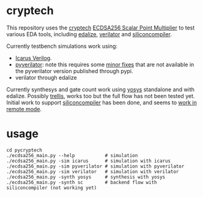 # cryptech

This repository uses the [cryptech](https://cryptech.is/) [ECDSA256 Scalar Point Multiplier](https://git.cryptech.is/core/pkey/ecdsa256/) to test various EDA tools, including [edalize](https://github.com/olofk/edalize), [verilator](https://www.veripool.org/verilator/) and [siliconcompiler](https://www.siliconcompiler.com/).

Currently testbench simulations work using:
- [Icarus Verilog](http://iverilog.icarus.com/).
- [pyverilator](https://pypi.org/project/PyVerilator/): note this requires some [minor fixes](https://github.com/csail-csg/pyverilator/issues/16) that are not available in the pyverilator version published through pypi.
- verilator through edalize

Currently synthesys and gate count work using [yosys](https://yosyshq.net/yosys/) standalone and with edalize.
Possibly [trellis](https://github.com/YosysHQ/prjtrellis), works too but the full flow has not been tested yet.
Initial work to support [siliconcompiler](https://www.siliconcompiler.com/) has been done, and seems to [work in remote mode](https://www.linkedin.com/feed/update/urn:li:activity:7044353070171869185?commentUrn=urn%3Ali%3Acomment%3A%28activity%3A7044353070171869185%2C7045769771736276992%29&dashCommentUrn=urn%3Ali%3Afsd_comment%3A%287045769771736276992%2Curn%3Ali%3Aactivity%3A7044353070171869185%29).

# usage

    cd pycryptech
    ./ecdsa256_main.py --help           # simulation
    ./ecdsa256_main.py -sim icarus      # simulation with icarus
    ./ecdsa256_main.py -sim pyverilator # simulation with pyverilator
    ./ecdsa256_main.py -sim verilator   # simulation with verilator
    ./ecdsa256_main.py -synth yosys     # synthesis with yosys
    ./ecdsa256_main.py -synth sc        # backend flow with siliconcompiler (not working yet)
  

